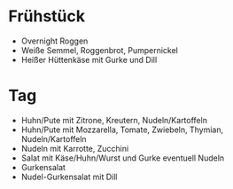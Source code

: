 # Frühstück
- Overnight Roggen
- Weiße Semmel, Roggenbrot, Pumpernickel
- Heißer Hüttenkäse mit Gurke und Dill

# Tag
- Huhn/Pute mit Zitrone, Kreutern, Nudeln/Kartoffeln
- Huhn/Pute mit Mozzarella, Tomate, Zwiebeln, Thymian, Nudeln/Kartoffeln
- Nudeln mit Karrotte, Zucchini
- Salat mit Käse/Huhn/Wurst und Gurke eventuell Nudeln
- Gurkensalat
- Nudel-Gurkensalat mit Dill